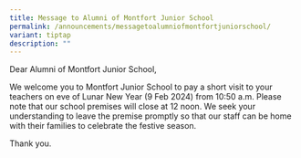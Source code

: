 ```yaml
---
title: Message to Alumni of Montfort Junior School
permalink: /announcements/messagetoalumniofmontfortjuniorschool/
variant: tiptap
description: ""
---
```

<p>Dear Alumni of Montfort Junior School,</p>
<p>We welcome you to Montfort Junior School to pay a short visit to your
teachers on eve of Lunar New Year (9 Feb 2024) from 10:50 a.m. Please note
that our school premises will close at 12 noon. We seek your understanding
to leave the premise promptly so that our staff can be home with their
families to celebrate the festive season.</p>
<p>Thank you.</p>